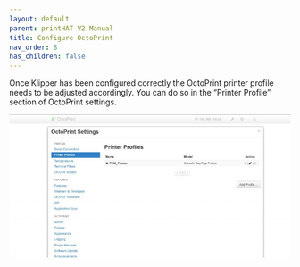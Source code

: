 ```yaml
---
layout: default
parent: printHAT V2 Manual
title: Configure OctoPrint
nav_order: 8
has_children: false
---
```


Once Klipper has been configured correctly the OctoPrint printer profile needs to be adjusted accordingly. You can do so in the “Printer Profile” section of OctoPrint settings.

![octosettings](../assets/img/octo_settings.jpg)
